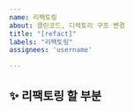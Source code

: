 ```yaml
---
name: 리팩토링
about: 클린코드, 디렉토리 구조 변경
title: "[refact]"
labels: "리팩토링"
assignees: 'username'

---
```


## ✨ 리팩토링 할 부분

<br>
